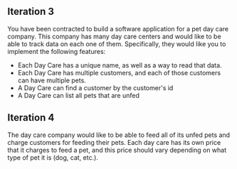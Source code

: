 ## Iteration 3

You have been contracted to build a software application for a pet day care company. This company has many day care centers and would like to be able to track data on each one of them. Specifically, they would like you to implement the following features:

* Each Day Care has a unique name, as well as a way to read that data.
* Each Day Care has multiple customers, and each of those customers can have multiple pets.
* A Day Care can find a customer by the customer's id
* A Day Care can list all pets that are unfed


## Iteration 4

The day care company would like to be able to feed all of its unfed pets and charge customers for feeding their pets. Each day care has its own price that it charges to feed a pet, and this price should vary depending on what type of pet it is (dog, cat, etc.). 
